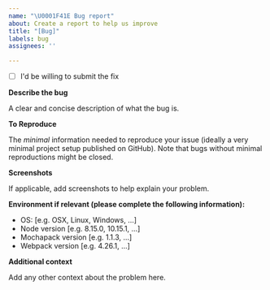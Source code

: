 ```yaml
---
name: "\U0001F41E Bug report"
about: Create a report to help us improve
title: "[Bug]"
labels: bug
assignees: ''

---
```


- [ ] I'd be willing to submit the fix

**Describe the bug**

A clear and concise description of what the bug is.

**To Reproduce**

The _minimal_ information needed to reproduce your issue (ideally a very minimal project setup published on GitHub).
Note that bugs without minimal reproductions might be closed.

**Screenshots**

If applicable, add screenshots to help explain your problem.

**Environment if relevant (please complete the following information):**

 - OS: [e.g. OSX, Linux, Windows, ...]
 - Node version [e.g. 8.15.0, 10.15.1, ...]
 - Mochapack version [e.g. 1.1.3, ...]
 - Webpack version [e.g. 4.26.1, ...]

**Additional context**

Add any other context about the problem here.
